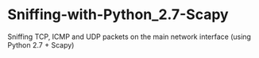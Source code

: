 # Sniffing-with-Python_2.7-Scapy
Sniffing TCP, ICMP and UDP packets on the main network interface (using Python 2.7 + Scapy)

